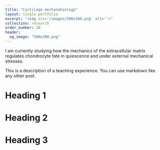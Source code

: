 ```yaml
---
title: "Cartilage mechanobiology"
layout: single-portfolio
excerpt: "<img src='/images/500x300.png' alt=''>"
collection: research
order_number: 30
header:
  og_image: "500x300.png"
---
```


I am currently studying how the mechanics of the extracellular matrix regulates chondrocyte fate in quiescence and under external mechanical stresses. 

This is a description of a teaching experience. You can use markdown like any other post.

Heading 1
======

Heading 2
======

Heading 3
======

